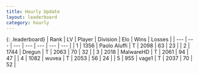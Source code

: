 ```yaml
---
title: Hourly Update
layout: leaderboard
category: hourly
---
```


{: .leaderboard}
| Rank | LV | Player | Division | Elo | Wins | Losses |
| --- | --- | --- | --- | --- | --- | --- |
| <span data-change="0">1</span> | 1356 | <span title="ID: 512212">Paolo Aluffi</span> | T | <span data-change="0">2098</span> | <span data-change="0">63</span> | <span data-change="0">23</span> |
| <span data-change="0">2</span> | 1744 | <span title="ID: 337810">Dregun</span> | T | <span data-change="0">2063</span> | <span data-change="0">70</span> | <span data-change="0">32</span> |
| <span data-change="0">3</span> | 2018 | <span title="ID: 261794">MalwareHD</span> | T | <span data-change="0">2061</span> | <span data-change="0">94</span> | <span data-change="0">47</span> |
| <span data-change="0">4</span> | 1082 | <span title="ID: 740957">wuvea</span> | T | <span data-change="0">2053</span> | <span data-change="0">56</span> | <span data-change="0">24</span> |
| <span data-change="12">5</span> | 955 | <span title="ID: 556277">vage1</span> | T | <span data-change="42">2037</span> | <span data-change="5">70</span> | <span data-change="0">52</span> |